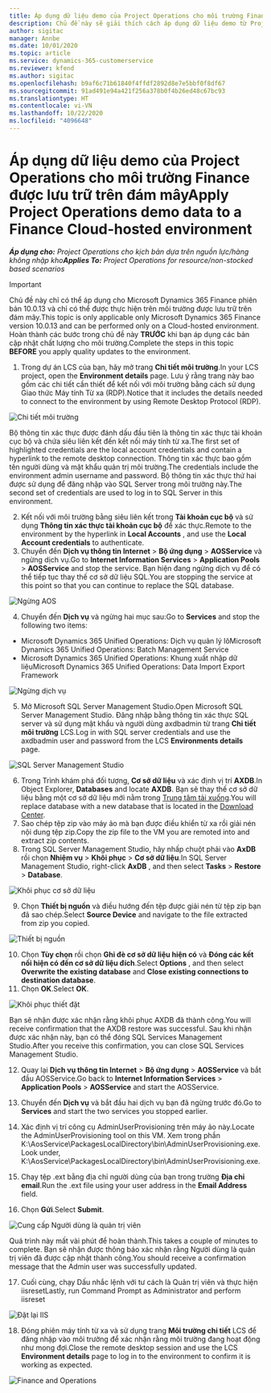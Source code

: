 ```yaml
---
title: Áp dụng dữ liệu demo của Project Operations cho môi trường Finance được lưu trữ trên đám mây
description: Chủ đề này sẽ giải thích cách áp dụng dữ liệu demo từ Project Operations cho môi trường Dynamics 365 Finance được lưu trữ trên đám mây.
author: sigitac
manager: Annbe
ms.date: 10/01/2020
ms.topic: article
ms.service: dynamics-365-customerservice
ms.reviewer: kfend
ms.author: sigitac
ms.openlocfilehash: b9af6c71b61840f4ffdf2892d8e7e5bbf0f8df67
ms.sourcegitcommit: 91ad491e94a421f256a378b0f4b26ed48c67bc93
ms.translationtype: HT
ms.contentlocale: vi-VN
ms.lasthandoff: 10/22/2020
ms.locfileid: "4096648"
---
```

# <a name="apply-project-operations-demo-data-to-a-finance-cloud-hosted-environment"></a><span data-ttu-id="66a5d-103">Áp dụng dữ liệu demo của Project Operations cho môi trường Finance được lưu trữ trên đám mây</span><span class="sxs-lookup"><span data-stu-id="66a5d-103">Apply Project Operations demo data to a Finance Cloud-hosted environment</span></span>

<span data-ttu-id="66a5d-104">_**Áp dụng cho:** Project Operations cho kịch bản dựa trên nguồn lực/hàng không nhập kho_</span><span class="sxs-lookup"><span data-stu-id="66a5d-104">_**Applies To:** Project Operations for resource/non-stocked based scenarios_</span></span>

> [!IMPORTANT]
> <span data-ttu-id="66a5d-105">Chủ đề này chỉ có thể áp dụng cho Microsoft Dynamics 365 Finance phiên bản 10.0.13 và chỉ có thể được thực hiện trên môi trường được lưu trữ trên đám mây.</span><span class="sxs-lookup"><span data-stu-id="66a5d-105">This topic is only applicable only Microsoft Dynamics 365 Finance version 10.0.13 and can be performed only on a Cloud-hosted environment.</span></span> <span data-ttu-id="66a5d-106">Hoàn thành các bước trong chủ đề này **TRƯỚC** khi bạn áp dụng các bản cập nhật chất lượng cho môi trường.</span><span class="sxs-lookup"><span data-stu-id="66a5d-106">Complete the steps in this topic **BEFORE** you apply quality updates to the environment.</span></span>

1. <span data-ttu-id="66a5d-107">Trong dự án LCS của bạn, hãy mở trang **Chi tiết môi trường**.</span><span class="sxs-lookup"><span data-stu-id="66a5d-107">In your LCS project, open the **Environment details** page.</span></span> <span data-ttu-id="66a5d-108">Lưu ý rằng trang này bao gồm các chi tiết cần thiết để kết nối với môi trường bằng cách sử dụng Giao thức Máy tính Từ xa (RDP).</span><span class="sxs-lookup"><span data-stu-id="66a5d-108">Notice that it includes the details needed to connect to the environment by using Remote Desktop Protocol (RDP).</span></span>

![Chi tiết môi trường](./media/1EnvironmentDetails.png)

<span data-ttu-id="66a5d-110">Bộ thông tin xác thực được đánh dấu đầu tiên là thông tin xác thực tài khoản cục bộ và chứa siêu liên kết đến kết nối máy tính từ xa.</span><span class="sxs-lookup"><span data-stu-id="66a5d-110">The first set of highlighted credentials are the local account credentials and contain a hyperlink to the remote desktop connection.</span></span> <span data-ttu-id="66a5d-111">Thông tin xác thực bao gồm tên người dùng và mật khẩu quản trị môi trường.</span><span class="sxs-lookup"><span data-stu-id="66a5d-111">The credentials include the environment admin username and password.</span></span> <span data-ttu-id="66a5d-112">Bộ thông tin xác thực thứ hai được sử dụng để đăng nhập vào SQL Server trong môi trường này.</span><span class="sxs-lookup"><span data-stu-id="66a5d-112">The second set of credentials are used to log in to SQL Server in this environment.</span></span>

2. <span data-ttu-id="66a5d-113">Kết nối với môi trường bằng siêu liên kết trong **Tài khoản cục bộ** và sử dụng **Thông tin xác thực tài khoản cục bộ** để xác thực.</span><span class="sxs-lookup"><span data-stu-id="66a5d-113">Remote to the environment by the hyperlink in **Local Accounts** , and use the **Local Account credentials** to authenticate.</span></span>
3. <span data-ttu-id="66a5d-114">Chuyển đến **Dịch vụ thông tin Internet** > **Bộ ứng dụng** > **AOSService** và ngừng dịch vụ.</span><span class="sxs-lookup"><span data-stu-id="66a5d-114">Go to **Internet Information Services** > **Application Pools** > **AOSService** and stop the service.</span></span> <span data-ttu-id="66a5d-115">Bạn hiện đang ngừng dịch vụ để có thể tiếp tục thay thế cơ sở dữ liệu SQL.</span><span class="sxs-lookup"><span data-stu-id="66a5d-115">You are stopping the service at this point so that you can continue to replace the SQL database.</span></span>

![Ngừng AOS](./media/2StopAOS.png)

4. <span data-ttu-id="66a5d-117">Chuyển đến **Dịch vụ** và ngừng hai mục sau:</span><span class="sxs-lookup"><span data-stu-id="66a5d-117">Go to **Services** and stop the following two items:</span></span>

- <span data-ttu-id="66a5d-118">Microsoft Dynamics 365 Unified Operations: Dịch vụ quản lý lô</span><span class="sxs-lookup"><span data-stu-id="66a5d-118">Microsoft Dynamics 365 Unified Operations: Batch Management Service</span></span>
- <span data-ttu-id="66a5d-119">Microsoft Dynamics 365 Unified Operations: Khung xuất nhập dữ liệu</span><span class="sxs-lookup"><span data-stu-id="66a5d-119">Microsoft Dynamics 365 Unified Operations: Data Import Export Framework</span></span>

![Ngừng dịch vụ](./media/3StopServices.png)

5. <span data-ttu-id="66a5d-121">Mở Microsoft SQL Server Management Studio.</span><span class="sxs-lookup"><span data-stu-id="66a5d-121">Open Microsoft SQL Server Management Studio.</span></span> <span data-ttu-id="66a5d-122">Đăng nhập bằng thông tin xác thực SQL server và sử dụng mật khẩu và người dùng axdbadmin từ trang **Chi tiết môi trường** LCS.</span><span class="sxs-lookup"><span data-stu-id="66a5d-122">Log in with SQL server credentials and use the axdbadmin user and password from the LCS **Environments details** page.</span></span>

![SQL Server Management Studio](./media/4SSMS.png)

6. <span data-ttu-id="66a5d-124">Trong Trình khám phá đối tượng, **Cơ sở dữ liệu** và xác định vị trí **AXDB**.</span><span class="sxs-lookup"><span data-stu-id="66a5d-124">In Object Explorer, **Databases** and locate **AXDB**.</span></span> <span data-ttu-id="66a5d-125">Bạn sẽ thay thế cơ sở dữ liệu bằng một cơ sở dữ liệu mới nằm trong [Trung tâm tải xuống](https://download.microsoft.com/download/1/a/3/1a314bd2-b082-4a87-abdc-1ba26c92b63d/ProjOpsDemoDataFOGARelease.zip).</span><span class="sxs-lookup"><span data-stu-id="66a5d-125">You will replace database with a new database that is located in the [Download Center](https://download.microsoft.com/download/1/a/3/1a314bd2-b082-4a87-abdc-1ba26c92b63d/ProjOpsDemoDataFOGARelease.zip).</span></span> 
7. <span data-ttu-id="66a5d-126">Sao chép tệp zip vào máy ảo mà bạn được điều khiển từ xa rồi giải nén nội dung tệp zip.</span><span class="sxs-lookup"><span data-stu-id="66a5d-126">Copy the zip file to the VM you are remoted into and extract zip contents.</span></span>
8. <span data-ttu-id="66a5d-127">Trong SQL Server Management Studio, hãy nhấp chuột phải vào **AxDB** rồi chọn **Nhiệm vụ** > **Khôi phục** > **Cơ sở dữ liệu**.</span><span class="sxs-lookup"><span data-stu-id="66a5d-127">In SQL Server Management Studio, right-click **AxDB** , and then select **Tasks** > **Restore** > **Database**.</span></span>

![Khôi phục cơ sở dữ liệu](./media/5RestoreDatabase.png)

9. <span data-ttu-id="66a5d-129">Chọn **Thiết bị nguồn** và điều hướng đến tệp được giải nén từ tệp zip bạn đã sao chép.</span><span class="sxs-lookup"><span data-stu-id="66a5d-129">Select **Source Device** and navigate to the file extracted from zip you copied.</span></span>

![Thiết bị nguồn](./media/6SourceDevice.png)

10. <span data-ttu-id="66a5d-131">Chọn **Tùy chọn** rồi chọn **Ghi đè cơ sở dữ liệu hiện có** và **Đóng các kết nối hiện có đến cơ sở dữ liệu đích**.</span><span class="sxs-lookup"><span data-stu-id="66a5d-131">Select **Options** , and then select **Overwrite the existing database** and **Close existing connections to destination database**.</span></span> 
11. <span data-ttu-id="66a5d-132">Chọn **OK**.</span><span class="sxs-lookup"><span data-stu-id="66a5d-132">Select **OK**.</span></span>

![Khôi phục thiết đặt](./media/7RestoreSetting.png)

<span data-ttu-id="66a5d-134">Bạn sẽ nhận được xác nhận rằng khôi phục AXDB đã thành công.</span><span class="sxs-lookup"><span data-stu-id="66a5d-134">You will receive confirmation that the AXDB restore was successful.</span></span> <span data-ttu-id="66a5d-135">Sau khi nhận được xác nhận này, bạn có thể đóng SQL Services Management Studio.</span><span class="sxs-lookup"><span data-stu-id="66a5d-135">After you receive this confirmation, you can close SQL Services Management Studio.</span></span>

12. <span data-ttu-id="66a5d-136">Quay lại **Dịch vụ thông tin Internet** > **Bộ ứng dụng** > **AOSService** và bắt đầu AOSService.</span><span class="sxs-lookup"><span data-stu-id="66a5d-136">Go back to **Internet Information Services** > **Application Pools** > **AOSService** and start the AOSService.</span></span>
13. <span data-ttu-id="66a5d-137">Chuyển đến **Dịch vụ** và bắt đầu hai dịch vụ bạn đã ngừng trước đó.</span><span class="sxs-lookup"><span data-stu-id="66a5d-137">Go to **Services** and start the two services you stopped earlier.</span></span>

14. <span data-ttu-id="66a5d-138">Xác định vị trí công cụ AdminUserProvisioning trên máy ảo này.</span><span class="sxs-lookup"><span data-stu-id="66a5d-138">Locate the AdminUserProvisioning tool on this VM.</span></span> <span data-ttu-id="66a5d-139">Xem trong phần K:\AosService\PackagesLocalDirectory\bin\AdminUserProvisioning.exe.</span><span class="sxs-lookup"><span data-stu-id="66a5d-139">Look under, K:\AosService\PackagesLocalDirectory\bin\AdminUserProvisioning.exe.</span></span>
15. <span data-ttu-id="66a5d-140">Chạy tệp .ext bằng địa chỉ người dùng của bạn trong trường **Địa chỉ email**.</span><span class="sxs-lookup"><span data-stu-id="66a5d-140">Run the .ext file using your user address in the **Email Address** field.</span></span> 
16. <span data-ttu-id="66a5d-141">Chọn **Gửi**.</span><span class="sxs-lookup"><span data-stu-id="66a5d-141">Select **Submit**.</span></span>

![Cung cấp Người dùng là quản trị viên](./media/8AdminUserProvisioning.png)

<span data-ttu-id="66a5d-143">Quá trình này mất vài phút để hoàn thành.</span><span class="sxs-lookup"><span data-stu-id="66a5d-143">This takes a couple of minutes to complete.</span></span> <span data-ttu-id="66a5d-144">Bạn sẽ nhận được thông báo xác nhận rằng Người dùng là quản trị viên đã được cập nhật thành công.</span><span class="sxs-lookup"><span data-stu-id="66a5d-144">You should receive a confirmation message that the Admin user was successfully updated.</span></span>

17. <span data-ttu-id="66a5d-145">Cuối cùng, chạy Dấu nhắc lệnh với tư cách là Quản trị viên và thực hiện iisreset</span><span class="sxs-lookup"><span data-stu-id="66a5d-145">Lastly, run Command Prompt as Administrator and perform iisreset</span></span>

![Đặt lại IIS](./media/9IISReset.png)

18. <span data-ttu-id="66a5d-147">Đóng phiên máy tính từ xa và sử dụng trang **Môi trường chi tiết** LCS để đăng nhập vào môi trường để xác nhận rằng môi trường đang hoạt động như mong đợi.</span><span class="sxs-lookup"><span data-stu-id="66a5d-147">Close the remote desktop session and use the LCS **Environment details** page to log in to the environment to confirm it is working as expected.</span></span>

![Finance and Operations](./media/10FinanceAndOperations.png)
